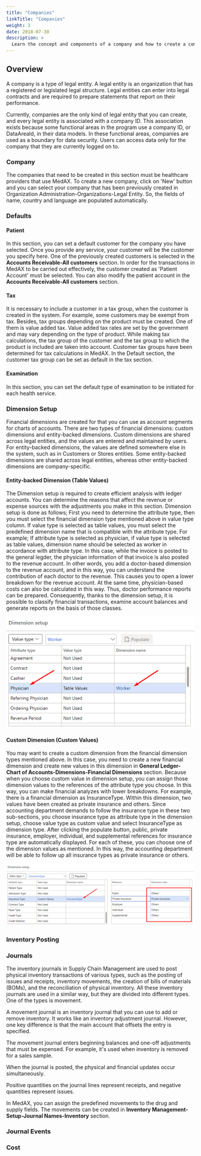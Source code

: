 ```yaml
---
title: "Companies"
linkTitle: "Companies"
weight: 3
date: 2018-07-30
description: >
  Learn the concept and components of a company and how to create a company 
---
```


## Overview

A company is a type of legal entity. A legal entity is an organization that has a registered or legislated legal structure. Legal entities can enter into legal contracts and are required to prepare statements that report on their performance. 

 Currently, companies are the only kind of legal entity that you can create, and every legal entity is associated with a company ID. This association exists because some functional areas in the program use a company ID, or DataAreaId, in their data models. In these functional areas, companies are used as a boundary for data security. Users can access data only for the company that they are currently logged on to.

### Company

The companies that need to be created in this section must be healthcare providers that use MedAX. To create a new company, click on 'New' button and you can select your company that has been previously created in Organization Administration-Organizations-Legal Entity. So, the fields of name, country and language are populated automatically.

### Defaults

#### Patient
In this section, you can set a default customer for the company you have selected. Once you provide any service, your customer will be the customer you specify here. One of the previously created customers is selected in the **Accounts Receivable-All customers** section. In order for the transactions in MedAX to be carried out effectively, the customer created as 'Patient Account' must be selected. You can also modify the patient account in the **Accounts Receivable-All customers** section. 

#### Tax

It is necessary to include a customer in a tax group, when the customer is created in the system. For example, some customers may be exempt from tax. Besides, tax groups depending on the product must be created. One of them is value added tax. Value added tax rates are set by the government and may vary depending on the type of product. While making tax calculations, the tax group of the customer and the tax group to which the product is included are taken into account. Customer tax groups have been determined for tax calculations in MedAX. In the Default section, the customer tax group can be set as default in the tax section.

#### Examination

In this section, you can set the default type of examination to be initiated for each health service.


### Dimension Setup

Financial dimensions are created for that you can use as account segments for charts of accounts. There are two types of financial dimensions: custom dimensions and entity-backed dimensions. Custom dimensions are shared across legal entities, and the values are entered and maintained by users. For entity-backed dimensions, the values are defined somewhere else in the system, such as in Customers or Stores entities. Some entity-backed dimensions are shared across legal entities, whereas other entity-backed dimensions are company-specific.

#### Entity-backed Dimension (Table Values)


The Dimension setup is required to create efficient analysis with ledger accounts. You can determine the reasons that affect the revenue or expense sources with the adjustments you make in this section. Dimension setup is done as follows; First you need to determine the attribute type, then you must select the financial dimension type mentioned above in value type column. If value type is selected as table values, you must select the predefined dimension name that is compatible with the attribute type. For example; If attribute type is selected as physician, if value type is selected as table values, dimension name should be selected as worker in accordance with attribute type. In this case, while the invoice is posted to the general legder, the physician information of that invoice is also posted to the revenue account. In other words, you add a doctor-based dimension to the revenue account, and in this way, you can understand the contribution of each doctor to the revenue. This causes you to open a lower breakdown for the revenue account. At the same time, physician-based costs can also be calculated in this way. Thus, doctor performance reports can be prepared. Consequently, thanks to the dimension setup, it is possible to classify financial transactions, examine account balances and generate reports on the basis of those classes.

![](assets/Dimension-1.png)

#### Custom Dimension (Custom Values)

You may want to create a custom dimension from the financial dimension types mentioned above. In this case, you need to create a new financial dimension and create new values in this dimension in **General Ledger-Chart of Accounts-Dimensions-Financial Dimensions** section. Because when you choose custom value in dimension setup, you can assign those dimension values to the references of the attribute type you choose. In this way, you can make financial analyzes with lower breakdowns. For example, there is a financial dimension as InsuranceType. Within this dimension, two values have been created as private insurance and others. Since accounting department demands to follow the insurance type in these two sub-sections, you choose insurance type as attribute type in the dimension setup, choose value type as custom value and select InsuranceType as dimension type. After clicking the populate button, public, private insurance, employer, individual, and supplemental references for insurance type are automatically displayed. For each of these, you can choose one of the dimension values as mentioned. In this way, the accounting department will be able to follow up all insurance types as private insurance or others.

![](assets/Dimension-2.png)

### Inventory Posting

### Journals

The inventory journals in Supply Chain Management are used to post physical inventory transactions of various types, such as the posting of issues and receipts, inventory movements, the creation of bills of materials (BOMs), and the reconciliation of physical inventory. All these inventory journals are used in a similar way, but they are divided into different types. One of the types is movement. 

A movement journal is an inventory journal that you can use to add or remove inventory. It works like an inventory adjustment journal. However, one key difference is that the main account that offsets the entry is specified.

The movement journal enters beginning balances and one-off adjustments that must be expensed. For example, it's used when inventory is removed for a sales sample.

When the journal is posted, the physical and financial updates occur simultaneously.

Positive quantities on the journal lines represent receipts, and negative quantities represent issues.

In MedAX, you can assign the predefined movements to the drug and supply fields. The movements can be created in **Inventory Management-Setup-Journal Names-Inventory** section.

### Journal Events

### Cost


